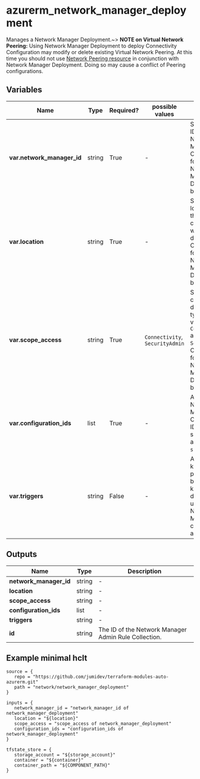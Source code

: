 # azurerm_network_manager_deployment

Manages a Network Manager Deployment.~> **NOTE on Virtual Network Peering:** Using Network Manager Deployment to deploy Connectivity Configuration may modify or delete existing Virtual Network Peering. At this time you should not use [Network Peering resource](https://registry.terraform.io/providers/hashicorp/azurerm/latest/docs/resources/virtual_network_peering) in conjunction with Network Manager Deployment. Doing so may cause a conflict of Peering configurations.

## Variables

| Name | Type | Required? |  possible values |  Description |
| ---- | ---- | --------- |  ----------- | ----------- |
| **var.network_manager_id** | string | True | -  |  Specifies the ID of the Network Manager. Changing this forces a new Network Manager Deployment to be created. | 
| **var.location** | string | True | -  |  Specifies the location which the configurations will be deployed to. Changing this forces a new Network Manager Deployment to be created. | 
| **var.scope_access** | string | True | `Connectivity`, `SecurityAdmin`  |  Specifies the configuration deployment type. Possible values are `Connectivity` and `SecurityAdmin`. Changing this forces a new Network Manager Deployment to be created. | 
| **var.configuration_ids** | list | True | -  |  A list of Network Manager Configuration IDs which should be aligned with `scope_access`. | 
| **var.triggers** | string | False | -  |  A mapping of key values pairs that can be used to keep the deployment up with the Network Manager configurations and rules. | 



## Outputs

| Name | Type | Description |
| ---- | ---- | --------- | 
| **network_manager_id** | string  | - | 
| **location** | string  | - | 
| **scope_access** | string  | - | 
| **configuration_ids** | list  | - | 
| **triggers** | string  | - | 
| **id** | string  | The ID of the Network Manager Admin Rule Collection. | 

## Example minimal hclt

```hcl
source = {
   repo = "https://github.com/jumidev/terraform-modules-auto-azurerm.git" 
   path = "network/network_manager_deployment" 
}

inputs = {
   network_manager_id = "network_manager_id of network_manager_deployment" 
   location = "${location}" 
   scope_access = "scope_access of network_manager_deployment" 
   configuration_ids = "configuration_ids of network_manager_deployment" 
}

tfstate_store = {
   storage_account = "${storage_account}" 
   container = "${container}" 
   container_path = "${COMPONENT_PATH}" 
}


```